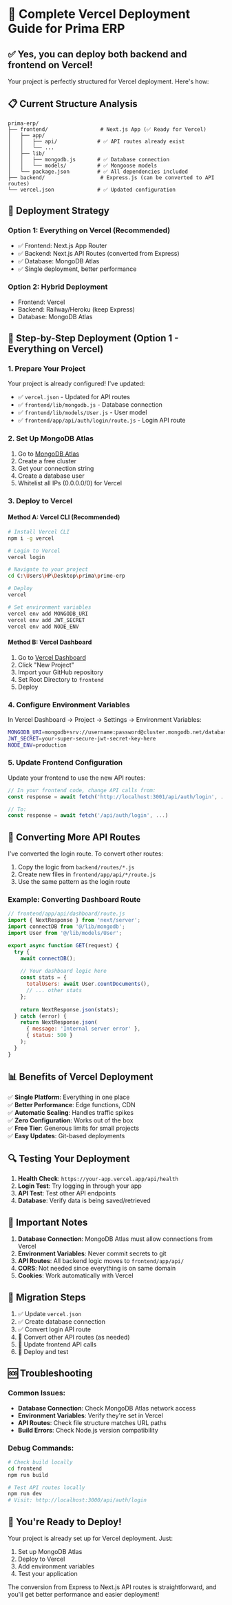 # 🚀 Complete Vercel Deployment Guide for Prima ERP

## ✅ Yes, you can deploy both backend and frontend on Vercel!

Your project is perfectly structured for Vercel deployment. Here's how:

## 📋 Current Structure Analysis

```
prima-erp/
├── frontend/                 # Next.js App (✅ Ready for Vercel)
│   ├── app/
│   │   ├── api/             # ✅ API routes already exist
│   │   └── ...
│   ├── lib/
│   │   ├── mongodb.js       # ✅ Database connection
│   │   └── models/          # ✅ Mongoose models
│   └── package.json         # ✅ All dependencies included
├── backend/                  # Express.js (can be converted to API routes)
└── vercel.json              # ✅ Updated configuration
```

## 🎯 Deployment Strategy

### Option 1: Everything on Vercel (Recommended)
- ✅ Frontend: Next.js App Router
- ✅ Backend: Next.js API Routes (converted from Express)
- ✅ Database: MongoDB Atlas
- ✅ Single deployment, better performance

### Option 2: Hybrid Deployment
- Frontend: Vercel
- Backend: Railway/Heroku (keep Express)
- Database: MongoDB Atlas

## 🚀 Step-by-Step Deployment (Option 1 - Everything on Vercel)

### 1. Prepare Your Project

Your project is already configured! I've updated:
- ✅ `vercel.json` - Updated for API routes
- ✅ `frontend/lib/mongodb.js` - Database connection
- ✅ `frontend/lib/models/User.js` - User model
- ✅ `frontend/app/api/auth/login/route.js` - Login API route

### 2. Set Up MongoDB Atlas

1. Go to [MongoDB Atlas](https://www.mongodb.com/atlas)
2. Create a free cluster
3. Get your connection string
4. Create a database user
5. Whitelist all IPs (0.0.0.0/0) for Vercel

### 3. Deploy to Vercel

#### Method A: Vercel CLI (Recommended)
```bash
# Install Vercel CLI
npm i -g vercel

# Login to Vercel
vercel login

# Navigate to your project
cd C:\Users\HP\Desktop\prima\prime-erp

# Deploy
vercel

# Set environment variables
vercel env add MONGODB_URI
vercel env add JWT_SECRET
vercel env add NODE_ENV
```

#### Method B: Vercel Dashboard
1. Go to [Vercel Dashboard](https://vercel.com/dashboard)
2. Click "New Project"
3. Import your GitHub repository
4. Set Root Directory to `frontend`
5. Deploy

### 4. Configure Environment Variables

In Vercel Dashboard → Project → Settings → Environment Variables:

```bash
MONGODB_URI=mongodb+srv://username:password@cluster.mongodb.net/database
JWT_SECRET=your-super-secure-jwt-secret-key-here
NODE_ENV=production
```

### 5. Update Frontend Configuration

Update your frontend to use the new API routes:

```javascript
// In your frontend code, change API calls from:
const response = await fetch('http://localhost:3001/api/auth/login', ...)

// To:
const response = await fetch('/api/auth/login', ...)
```

## 🔧 Converting More API Routes

I've converted the login route. To convert other routes:

1. Copy the logic from `backend/routes/*.js`
2. Create new files in `frontend/app/api/*/route.js`
3. Use the same pattern as the login route

### Example: Converting Dashboard Route

```javascript
// frontend/app/api/dashboard/route.js
import { NextResponse } from 'next/server';
import connectDB from '@/lib/mongodb';
import User from '@/lib/models/User';

export async function GET(request) {
  try {
    await connectDB();
    
    // Your dashboard logic here
    const stats = {
      totalUsers: await User.countDocuments(),
      // ... other stats
    };
    
    return NextResponse.json(stats);
  } catch (error) {
    return NextResponse.json(
      { message: 'Internal server error' },
      { status: 500 }
    );
  }
}
```

## 📊 Benefits of Vercel Deployment

✅ **Single Platform**: Everything in one place  
✅ **Better Performance**: Edge functions, CDN  
✅ **Automatic Scaling**: Handles traffic spikes  
✅ **Zero Configuration**: Works out of the box  
✅ **Free Tier**: Generous limits for small projects  
✅ **Easy Updates**: Git-based deployments  

## 🔍 Testing Your Deployment

1. **Health Check**: `https://your-app.vercel.app/api/health`
2. **Login Test**: Try logging in through your app
3. **API Test**: Test other API endpoints
4. **Database**: Verify data is being saved/retrieved

## 🚨 Important Notes

1. **Database Connection**: MongoDB Atlas must allow connections from Vercel
2. **Environment Variables**: Never commit secrets to git
3. **API Routes**: All backend logic moves to `frontend/app/api/`
4. **CORS**: Not needed since everything is on same domain
5. **Cookies**: Work automatically with Vercel

## 🔄 Migration Steps

1. ✅ Update `vercel.json`
2. ✅ Create database connection
3. ✅ Convert login API route
4. 🔄 Convert other API routes (as needed)
5. 🔄 Update frontend API calls
6. 🔄 Deploy and test

## 🆘 Troubleshooting

### Common Issues:
- **Database Connection**: Check MongoDB Atlas network access
- **Environment Variables**: Verify they're set in Vercel
- **API Routes**: Check file structure matches URL paths
- **Build Errors**: Check Node.js version compatibility

### Debug Commands:
```bash
# Check build locally
cd frontend
npm run build

# Test API routes locally
npm run dev
# Visit: http://localhost:3000/api/auth/login
```

## 🎉 You're Ready to Deploy!

Your project is already set up for Vercel deployment. Just:

1. Set up MongoDB Atlas
2. Deploy to Vercel
3. Add environment variables
4. Test your application

The conversion from Express to Next.js API routes is straightforward, and you'll get better performance and easier deployment!
